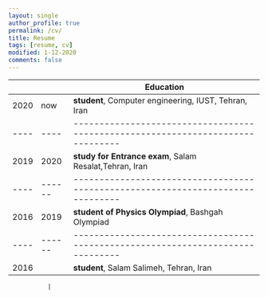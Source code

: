 ```yaml
---
layout: single
author_profile: true
permalink: /cv/
title: Resume
tags: [resume, cv]
modified: 1-12-2020
comments: false
---
```



|    |    | **Education**                                                             |
|----|----|-------------------------------------------------------------------------------|
|2020| now| **student**, Computer engineering, IUST, Tehran, Iran |
|----|----|-------------------------------------------------------------------------------|
|2019|2020| **study for Entrance exam**, Salam Resalat,Tehran, Iran|
|----|------|-------------------------------------------------------------------------------|
|2016|  2019  | **student of Physics Olympiad**, Bashgah Olympiad |
|----|------|-------------------------------------------------------------------------------|
|2016|      | **student**, Salam Salimeh, Tehran, Iran |

               |
